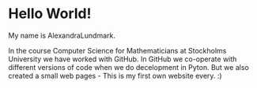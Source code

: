 # Hello World!

My name is AlexandraLundmark.

In the course Computer Science for Mathematicians at Stockholms University we have worked with GitHub. In GitHub we co-operate with different versions of code when we do decelopment in Pyton. 
But we also created a small web pages - This is my first own website every. :) 